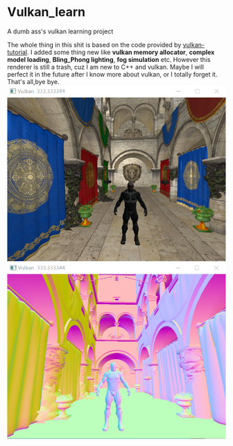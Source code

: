 # Vulkan_learn
A dumb ass's vulkan learning project

The whole thing in this shit is based on the code provided by [vulkan-tutorial](https://vulkan-tutorial.com/Introduction).
I added some thing new like **vulkan memory allocator**, **complex model loading**, **Bling_Phong lighting**, **fog simulation** etc. However this renderer is still a trash, cuz I am new to C++ and vulkan. Maybe I will perfect it in the future after I know more about vulkan, or I totally forget it. That's all,bye bye.
![color_visible](asset/color_visible.png)
![normal_visible](asset/normal_visible.png)